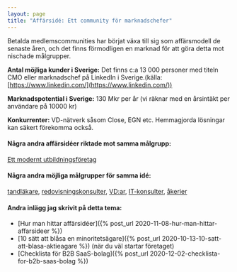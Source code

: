 ```yaml
---
layout: page
title: "Affärsidé: Ett community för marknadschefer"
---
```

Betalda medlemscommunities har börjat växa till sig som affärsmodell de senaste åren, och det finns förmodligen en marknad för att göra detta mot nischade målgrupper.

**Antal möjliga kunder i Sverige:** Det finns c:a 13 000 personer med titeln CMO eller marknadschef på LinkedIn i Sverige.(källa: [https://www.linkedin.com/](https://www.linkedin.com/))

**Marknadspotential i Sverige:** 130 Mkr per år (vi räknar med en årsintäkt per användare på 10000 kr)

**Konkurrenter:** VD-nätverk såsom Close, EGN etc. Hemmagjorda lösningar kan säkert förekomma också.

#### Några andra affärsidéer riktade mot samma målgrupp:
[Ett modernt utbildningsföretag](/affarsideer/ett-modernt-utbildningsforetag-riktat-mot-marknadschefer/)


#### Några andra möjliga målgrupper för samma idé:
[tandläkare](/affarsideer/ett-community-for-tandlakare/), [redovisningskonsulter](/affarsideer/ett-community-for-redovisningskonsulter/), [VD:ar](/affarsideer/ett-community-for-vd-ar/), [IT-konsulter](/affarsideer/ett-community-for-it-konsulter/), [åkerier](/affarsideer/ett-community-for-akerier/)

#### Andra inlägg jag skrivit på detta tema:
- [Hur man hittar affärsidéer]({% post_url 2020-11-08-hur-man-hittar-affarsideer %})
- [10 sätt att blåsa en minoritetsägare]({% post_url 2020-10-13-10-satt-att-blasa-aktieagare %}) (när du väl startar företaget)
- [Checklista för B2B SaaS-bolag]({% post_url 2020-12-02-checklista-for-b2b-saas-bolag %})

